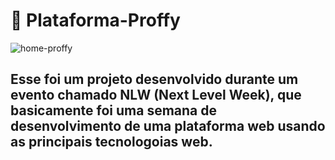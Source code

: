 # :link: Plataforma-Proffy

<img src='https://github.com/ThiagoOliveiraCordeiro/Plataforma-Proffy/images/readme/Home.svg' alt='home-proffy'>

## Esse foi um projeto desenvolvido durante um evento chamado NLW (Next Level Week), que basicamente foi uma semana de desenvolvimento de uma plataforma web usando as principais tecnologoias web. 

